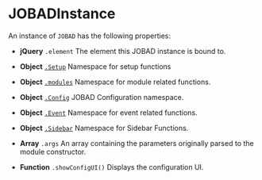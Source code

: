 # JOBADInstance
An instance of `JOBAD` has the following properties: 

* **jQuery** `.element` The element this JOBAD instance is bound to. 

* **Object** [`.Setup`](setup.md) Namespace for setup functions
* **Object** [`.modules`](modules.md) Namespace for module related functions. 
* **Object** [`.Config`](Config.md) JOBAD Configuration namespace. 
* **Object** [`.Event`](event/index.md) Namespace for event related functions. 
* **Object** [`.Sidebar`](sidebar.md) Namespace for Sidebar Functions. 
* **Array** `.args` An array containing the parameters originally parsed to the module constructor. 
* **Function** `.showConfigUI()` Displays the configuration UI. 